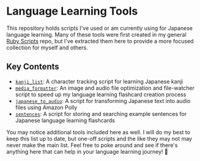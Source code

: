 # Language Learning Tools

This repository holds scripts I've used or am currently using for Japanese language learning. Many of these tools were first created in my general [Ruby Scripts](https://github.com/jhunschejones/Ruby-Scripts) repo, but I've extracted them here to provide a more focused collection for myself and others.

## Key Contents
* [`kanji_list`](https://github.com/jhunschejones/Language-Learning-Tools/tree/main/kanji_list): A character tracking script for learning Japanese kanji
* [`media_formatter`](https://github.com/jhunschejones/Language-Learning-Tools/tree/main/media_formatter): An image and audio file optimization and file-watcher script to speed up my language learning flashcard creation process
* [`japanese_to_audio`](https://github.com/jhunschejones/Language-Learning-Tools/tree/main/japanese_to_audio): A script for transforming Japanese text into audio files using Amazon Polly
* [`sentences`](https://github.com/jhunschejones/Language-Learning-Tools/tree/main/sentences): A script for storing and searching example sentences for Japanese language learning flashcards

You may notice additional tools included here as well. I will do my best to keep this list up to date, but one-off scripts and the like they may not may never make the main list. Feel free to poke around and see if there's anything here that can help in your language learning journey! 🎉
